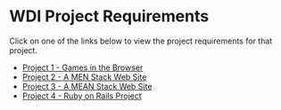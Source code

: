 # WDI Project Requirements

Click on one of the links below to view the project requirements for that project.

* [Project 1 - Games in the Browser](project1.md)
* [Project 2 - A MEN Stack Web Site](project2.md)
* [Project 3 - A MEAN Stack Web Site](project3.md)
* [Project 4 - Ruby on Rails Project](project4.md)
